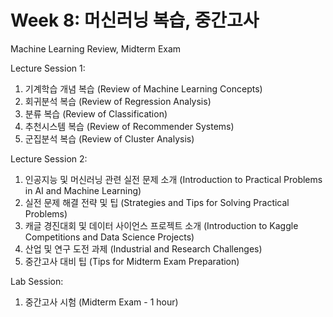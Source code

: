 # Week 8: 머신러닝 복습, 중간고사

Machine Learning Review, Midterm Exam

Lecture Session 1:

1. 기계학습 개념 복습 (Review of Machine Learning Concepts)
2. 회귀분석 복습 (Review of Regression Analysis)
3. 분류 복습 (Review of Classification)
4. 추천시스템 복습 (Review of Recommender Systems)
5. 군집분석 복습 (Review of Cluster Analysis)

Lecture Session 2:

1. 인공지능 및 머신러닝 관련 실전 문제 소개 (Introduction to Practical Problems in AI and Machine Learning)
2. 실전 문제 해결 전략 및 팁 (Strategies and Tips for Solving Practical Problems)
3. 캐글 경진대회 및 데이터 사이언스 프로젝트 소개 (Introduction to Kaggle Competitions and Data Science Projects)
4. 산업 및 연구 도전 과제 (Industrial and Research Challenges)
5. 중간고사 대비 팁 (Tips for Midterm Exam Preparation)

Lab Session:

1. 중간고사 시험 (Midterm Exam - 1 hour)

```{tableofcontents}

```
